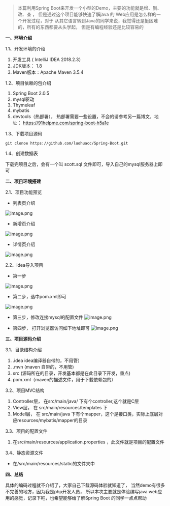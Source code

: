 > 本篇利用Spring Boot来开发一个小型的Demo，主要的功能就是增、删、改、查 ， 但是通过这个项目能够快速了解java 的 Web应用是怎么样的一个开发过程，对于 从其它语言转到Java的同学来说，我觉得还是挺困难的，所有的东西都要从头学起， 但是有编程经验还是比较容易的


**一、环境介绍**

1.1、开发环境的介绍

1. 开发工具 ( IntelliJ IDEA 2018.2.3）
2. JDK版本： 1.8
3. Maven版本：Apache Maven 3.5.4 

1.2、项目依赖的包介绍

1. Spring Boot 2.0.5
2. mysql驱动
3. Thymeleaf
4. mybatis
5. devtools（热部署）， 热部署需要一些设置，不会的请参考另一篇博文，地址：  https://91helpme.com/spring-boot-h5a1e

1.3、下载项目源码
```
git clonoe https://github.com/luohuacc/Spring-Boot.git
```

1.4、创建数据表

下载完项目之后，会有一个叫 scott.sql 文件即可，导入自己的mysql服务器上即可


**二、项目环境搭建**

2.1、项目功能预览

* 列表页介绍

![image.png](https://91helpme.com/storage/article/2018/09/28/D7yyWDzidFjXTXCNWE6ZsbNO5BZhkxXSzOK1YMGh.png)

* 新增页介绍


![image.png](https://91helpme.com/storage/article/2018/09/28/8JbemtD2IJxuAky0fvMsUGgQRgpdE8cQuTQV2GWR.png)
* 详情页介绍



![image.png](https://91helpme.com/storage/article/2018/09/28/fQzVupP9agLxZsxpjiW3BWRBi6pwYwObu3OaXTrU.png)





2.2、idea导入项目

* 第一步

![image.png](https://91helpme.com/storage/article/2018/09/28/aIQ6ClPsqQYd8fZQDdWBk18vML2sScxqWHGfO1m5.png)

* 第二步，选中pom.xml即可

![image.png](https://91helpme.com/storage/article/2018/09/28/et1XQtD9ChICgKVJAddQrTL1l8ZKMnNKNICAu7UZ.png)

* 第三步，修改连接mysql的配置文件
![image.png](https://91helpme.com/storage/article/2018/09/28/scapjhy2yFHJFOcrkcX5U4pjyo8k8qqLH2fBNEQe.png)


* 第四步， 打开浏览器访问如下地址即可
![image.png](https://91helpme.com/storage/article/2018/09/28/DejNAXbbKH4INcSgZQLUpyXDlRFILK41FMsPhYs3.png)





**三、项目源码介绍**


3.1、目录结构介绍

1. .idea   idea编译器自带的，不用管）
2. .mvn   (maven 自带的，不用管)
3. src  (源码所在的目录，开发基本都是在此目录下开发，重点)
4. pom.xml（maven的描述文件，用于下载依赖包的）

3.2、项目MVC结构

1. Controller层， 在src/main/java/ 下有个controller,这个就是C层
2. View层， 在 src/main/resources/templates 下
3. Model层， 在 src/main/java 下有个mapper，这个是接口类，实际上底层对应resources/mybatis/mapper的目录


3.3、项目的配置文件

1. 在src/main/resources/application.properties ，此文件就是项目的配置文件

3.4、静态资源文件

*  在/src/main/resources/static的文件夹中

**四、总结**

具体的编码过程就不介绍了，大家自己下载源码体验就知道了， 当然demo有很多不完善的地方，因为我是php开发人员， 所以本次主要就是体验编写java web应用的感觉，记录下吧，也希望能够给了解Spring Boot 的同学一点点帮助
